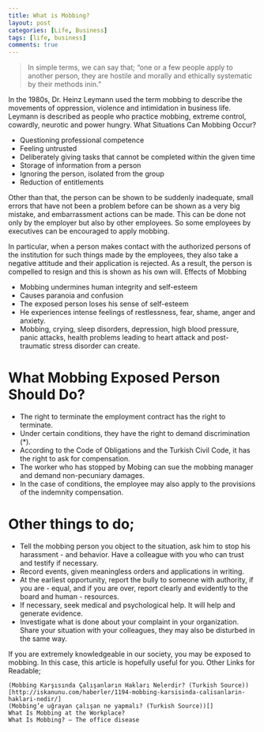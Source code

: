 ```yaml
---
title: What is Mobbing?
layout: post
categories: [Life, Business]
tags: [life, business]
comments: true
---
```



> In simple terms, we can say that; 
> “one or a few people apply to another person, they are hostile and morally and ethically systematic by their methods inin.”

In the 1980s, Dr. Heinz Leymann used the term mobbing to describe the movements of oppression, violence and intimidation in business life. Leymann is described as people who practice mobbing, extreme control, cowardly, neurotic and power hungry.
What Situations Can Mobbing Occur?

- Questioning professional competence
- Feeling untrusted
- Deliberately giving tasks that cannot be completed within the given time
- Storage of information from a person
- Ignoring the person, isolated from the group
- Reduction of entitlements

Other than that, the person can be shown to be suddenly inadequate, small errors that have not been a problem before can be shown as a very big mistake, and embarrassment actions can be made. This can be done not only by the employer but also by other employees. So some employees by executives can be encouraged to apply mobbing.

In particular, when a person makes contact with the authorized persons of the institution for such things made by the employees, they also take a negative attitude and their application is rejected. As a result, the person is compelled to resign and this is shown as his own will.
Effects of Mobbing

- Mobbing undermines human integrity and self-esteem
- Causes paranoia and confusion
- The exposed person loses his sense of self-esteem
- He experiences intense feelings of restlessness, fear, shame, anger and anxiety.
- Mobbing, crying, sleep disorders, depression, high blood pressure, panic attacks, health problems leading to heart attack and post-traumatic stress disorder can create.

# What Mobbing Exposed Person Should Do?

- The right to terminate the employment contract has the right to terminate.
- Under certain conditions, they have the right to demand discrimination (*).
- According to the Code of Obligations and the Turkish Civil Code, it has the right to ask for compensation.
- The worker who has stopped by Mobing can sue the mobbing manager and demand non-pecuniary damages.
- In the case of conditions, the employee may also apply to the provisions of the indemnity compensation.

# Other things to do;

- Tell the mobbing person you object to the situation, ask him to stop his harassment - and behavior. Have a colleague with you who can trust and testify if necessary.
- Record events, given meaningless orders and applications in writing.
- At the earliest opportunity, report the bully to someone with authority, if you are - equal, and if you are over, report clearly and evidently to the board and human - resources.
- If necessary, seek medical and psychological help. It will help and generate evidence.
- Investigate what is done about your complaint in your organization.
    Share your situation with your colleagues, they may also be disturbed in the same way.

If you are extremely knowledgeable in our society, you may be exposed to mobbing. In this case, this article is hopefully useful for you.
Other Links for Readable;

    (Mobbing Karşısında Çalışanların Hakları Nelerdir? (Turkish Source))[http://iskanunu.com/haberler/1194-mobbing-karsisinda-calisanlarin-haklari-nedir/]
    (Mobbing’e uğrayan çalışan ne yapmalı? (Turkish Source))[]
    What Is Mobbing at the Workplace?
    What Is Mobbing? – The office disease
